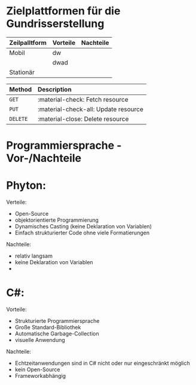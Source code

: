 # Zielplattformen für die Gundrisserstellung 


| Zeilpalltform | Vorteile | Nachteile |
| --------------| :--------|---------- |
| Mobil         | dw       |           |
|               |dwad      |           |
| Stationär     |          |           |

| Method      | Description                          |
| :---------- | :----------------------------------- |
| `GET`       | :material-check:     Fetch resource  |
| `PUT`       | :material-check-all: Update resource |
| `DELETE`    | :material-close:     Delete resource |

# Programmiersprache - Vor-/Nachteile

# Phyton:

Verteile:
- Open-Source
- objektorientierte Programmierung  
- Dynamisches Casting (keine Deklaration von Variablen)
- Einfach strukturierter Code ohne viele Formatierungen

Nachteile:
- relativ langsam
- keine Deklaration von Variablen
- 

# C#:

Vorteile:
- Strukturierte Programmiersprache
- Große Standard-Bibliothek
- Automatische Garbage-Collection
- visuelle Anwendung


Nachteile:
- Echtzeitanwendungen sind in C# nicht oder nur eingeschränkt möglich
- kein Open-Source
- Frameworkabhängig

